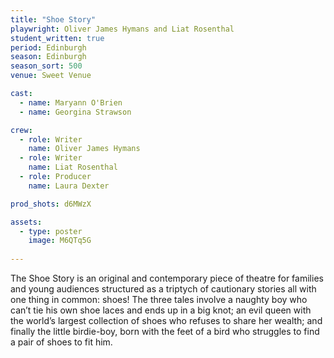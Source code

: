 ```yaml
---
title: "Shoe Story"
playwright: Oliver James Hymans and Liat Rosenthal
student_written: true
period: Edinburgh
season: Edinburgh
season_sort: 500
venue: Sweet Venue

cast:
  - name: Maryann O'Brien
  - name: Georgina Strawson

crew:
  - role: Writer
    name: Oliver James Hymans
  - role: Writer
    name: Liat Rosenthal
  - role: Producer
    name: Laura Dexter

prod_shots: d6MWzX

assets:
  - type: poster
    image: M6QTq5G
    
---
```


The Shoe Story is an original and contemporary piece of theatre for families and young audiences structured as a triptych of cautionary stories all with one thing in common: shoes! The three tales involve a naughty boy who can’t tie his own shoe laces and ends up in a big knot; an evil queen with the world’s largest collection of shoes who refuses to share her wealth; and finally the little birdie-boy, born with the feet of a bird who struggles to find a pair of shoes to fit him.
